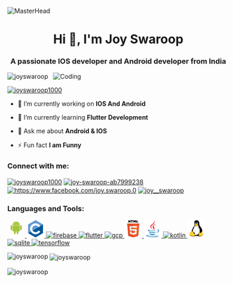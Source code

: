 ![MasterHead](https://blogger.googleusercontent.com/img/b/R29vZ2xl/AVvXsEgVqUacfVUGE7OjFV3MbXuiFcRSv6W06eUWtGKXCXKFERB8k82n6RiBwgp9ljXI0druuMaj4Rbog2Ay_8aO3xIdaj__ikOwOCetuD3S8LqE8Xwbi1Aj0LxPRE7B0-Q_CzM14pd9iP-9sv-Un_dnIxIQCH4yFKaZiYNk8JVmXOW_e8BguW4Vn2jM9Z2DEg/s1600/Androidgo.gif)
<h1 align="center">Hi 👋, I'm Joy Swaroop</h1>
<h3 align="center">A passionate IOS developer and Android developer from India</h3>
<img align="right" alt="Coding" width="400" src="https://cdn.dribbble.com/users/1162077/screenshots/3848914/programmer.gif">

<p align="left"> <img src="https://komarev.com/ghpvc/?username=joyswaroop&label=Profile%20views&color=0e75b6&style=flat" alt="joyswaroop" /> </p>

<p align="left"> <a href="https://twitter.com/joyswaroop1000" target="blank"><img src="https://img.shields.io/twitter/follow/joyswaroop1000?logo=twitter&style=for-the-badge" alt="joyswaroop1000" /></a> </p>

- 🔭 I’m currently working on **IOS And Android**

- 🌱 I’m currently learning **Flutter Development**

- 💬 Ask me about **Android & IOS**

- ⚡ Fun fact **I am Funny**

<h3 align="left">Connect with me:</h3>
<p align="left">
<a href="https://twitter.com/joyswaroop1000" target="blank"><img align="center" src="https://raw.githubusercontent.com/rahuldkjain/github-profile-readme-generator/master/src/images/icons/Social/twitter.svg" alt="joyswaroop1000" height="30" width="40" /></a>
<a href="https://linkedin.com/in/joy-swaroop-ab7999238" target="blank"><img align="center" src="https://raw.githubusercontent.com/rahuldkjain/github-profile-readme-generator/master/src/images/icons/Social/linked-in-alt.svg" alt="joy-swaroop-ab7999238" height="30" width="40" /></a>
<a href="https://fb.com/https://www.facebook.com/joy.swaroop.0" target="blank"><img align="center" src="https://raw.githubusercontent.com/rahuldkjain/github-profile-readme-generator/master/src/images/icons/Social/facebook.svg" alt="https://www.facebook.com/joy.swaroop.0" height="30" width="40" /></a>
<a href="https://instagram.com/joy__swaroop" target="blank"><img align="center" src="https://raw.githubusercontent.com/rahuldkjain/github-profile-readme-generator/master/src/images/icons/Social/instagram.svg" alt="joy__swaroop" height="30" width="40" /></a>
</p>

<h3 align="left">Languages and Tools:</h3>
<p align="left"> <a href="https://developer.android.com" target="_blank" rel="noreferrer"> <img src="https://raw.githubusercontent.com/devicons/devicon/master/icons/android/android-original-wordmark.svg" alt="android" width="40" height="40"/> </a> <a href="https://www.cprogramming.com/" target="_blank" rel="noreferrer"> <img src="https://raw.githubusercontent.com/devicons/devicon/master/icons/c/c-original.svg" alt="c" width="40" height="40"/> </a> <a href="https://firebase.google.com/" target="_blank" rel="noreferrer"> <img src="https://www.vectorlogo.zone/logos/firebase/firebase-icon.svg" alt="firebase" width="40" height="40"/> </a> <a href="https://flutter.dev" target="_blank" rel="noreferrer"> <img src="https://www.vectorlogo.zone/logos/flutterio/flutterio-icon.svg" alt="flutter" width="40" height="40"/> </a> <a href="https://cloud.google.com" target="_blank" rel="noreferrer"> <img src="https://www.vectorlogo.zone/logos/google_cloud/google_cloud-icon.svg" alt="gcp" width="40" height="40"/> </a> <a href="https://www.w3.org/html/" target="_blank" rel="noreferrer"> <img src="https://raw.githubusercontent.com/devicons/devicon/master/icons/html5/html5-original-wordmark.svg" alt="html5" width="40" height="40"/> </a> <a href="https://www.java.com" target="_blank" rel="noreferrer"> <img src="https://raw.githubusercontent.com/devicons/devicon/master/icons/java/java-original.svg" alt="java" width="40" height="40"/> </a> <a href="https://kotlinlang.org" target="_blank" rel="noreferrer"> <img src="https://www.vectorlogo.zone/logos/kotlinlang/kotlinlang-icon.svg" alt="kotlin" width="40" height="40"/> </a> <a href="https://www.linux.org/" target="_blank" rel="noreferrer"> <img src="https://raw.githubusercontent.com/devicons/devicon/master/icons/linux/linux-original.svg" alt="linux" width="40" height="40"/> </a> <a href="https://www.sqlite.org/" target="_blank" rel="noreferrer"> <img src="https://www.vectorlogo.zone/logos/sqlite/sqlite-icon.svg" alt="sqlite" width="40" height="40"/> </a> <a href="https://www.tensorflow.org" target="_blank" rel="noreferrer"> <img src="https://www.vectorlogo.zone/logos/tensorflow/tensorflow-icon.svg" alt="tensorflow" width="40" height="40"/> </a> </p>

<p><img align="left" src="https://github-readme-stats.vercel.app/api/top-langs?username=joyswaroop&show_icons=true&locale=en&layout=compact" alt="joyswaroop" /></p>

<p>&nbsp;<img align="center" src="https://github-readme-stats.vercel.app/api?username=joyswaroop&show_icons=true&locale=en" alt="joyswaroop" /></p>

<p><img align="center" src="https://github-readme-streak-stats.herokuapp.com/?user=joyswaroop&" alt="joyswaroop" /></p>

